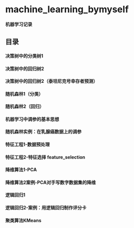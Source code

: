 # machine_learning_bymyself
**机器学习记录**
## 目录

#### 决策树中的分类树1
#### 决策树中的回归树2
#### 决策树中的回归树2（泰坦尼克号幸存者预测）
#### 随机森林1（分类）
#### 随机森林2（回归）
#### 机器学习中调参的基本思想
#### 随机森林实例：在乳腺癌数据上的调参
#### 特征工程1-数据预处理
#### 特征工程2-特征选择 feature_selection
#### 降维算法1-PCA
#### 降维算法2案例-PCA对手写数字数据集的降维
#### 逻辑回归1
#### 逻辑回归2-案例：用逻辑回归制作评分卡
#### 聚类算法KMeans
